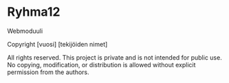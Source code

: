 # Ryhma12
 Webmoduuli

Copyright [vuosi] [tekijöiden nimet]

All rights reserved. This project is private and is not intended for public use.  
No copying, modification, or distribution is allowed without explicit permission from the authors.
